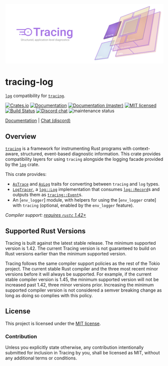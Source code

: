![Tracing — Structured, application-level diagnostics][splash]

[splash]: https://raw.githubusercontent.com/tokio-rs/tracing/master/assets/splash.svg

# tracing-log

[`log`] compatibility for [`tracing`].

[![Crates.io][crates-badge]][crates-url]
[![Documentation][docs-badge]][docs-url]
[![Documentation (master)][docs-master-badge]][docs-master-url]
[![MIT licensed][mit-badge]][mit-url]
[![Build Status][actions-badge]][actions-url]
[![Discord chat][discord-badge]][discord-url]
![maintenance status][maint-badge]

[Documentation][docs-url] | [Chat (discord)][discord-url]


[crates-badge]: https://img.shields.io/crates/v/tracing-log.svg
[crates-url]: https://crates.io/crates/tracing-log
[docs-badge]: https://docs.rs/tracing-log/badge.svg
[docs-url]: https://docs.rs/tracing-log
[docs-master-badge]: https://img.shields.io/badge/docs-master-blue
[docs-master-url]: https://tracing-rs.netlify.com/tracing_log
[mit-badge]: https://img.shields.io/badge/license-MIT-blue.svg
[mit-url]: LICENSE
[actions-badge]: https://github.com/tokio-rs/tracing/workflows/CI/badge.svg
[actions-url]:https://github.com/tokio-rs/tracing/actions?query=workflow%3ACI
[discord-badge]: https://img.shields.io/discord/500028886025895936?logo=discord&label=discord&logoColor=white
[discord-url]: https://discord.gg/EeF3cQw
[maint-badge]: https://img.shields.io/badge/maintenance-experimental-blue.svg

## Overview

[`tracing`] is a framework for instrumenting Rust programs with context-aware,
structured, event-based diagnostic information. This crate provides
compatibility layers for using `tracing` alongside the logging facade provided
by the [`log`] crate.

This crate provides:

- [`AsTrace`] and [`AsLog`] traits for converting between `tracing` and `log` types.
- [`LogTracer`], a [`log::Log`] implementation that consumes [`log::Record`]s
  and outputs them as [`tracing::Event`]s.
- An [`env_logger`] module, with helpers for using the [`env_logger` crate]
  with `tracing` (optional, enabled by the `env_logger` feature).

[`tracing`]: https://crates.io/crates/tracing
[`log`]: https://crates.io/crates/log
[`AsTrace`]: https://docs.rs/tracing-log/latest/tracing_log/trait.AsTrace.html
[`AsLog`]: https://docs.rs/tracing-log/latest/tracing_log/trait.AsLog.html
[`LogTracer`]: https://docs.rs/tracing-log/latest/tracing_log/struct.LogTracer.html
[`log::Log`]: https://docs.rs/log/latest/log/trait.Log.html
[`log::Record`]: https://docs.rs/log/latest/log/struct.Record.html
[`tracing::Subscriber`]: https://docs.rs/tracing/latest/tracing/trait.Subscriber.html
[`tracing::Event`]: https://docs.rs/tracing/latest/tracing/struct.Event.html

*Compiler support: [requires `rustc` 1.42+][msrv]*

[msrv]: #supported-rust-versions

## Supported Rust Versions

Tracing is built against the latest stable release. The minimum supported
version is 1.42. The current Tracing version is not guaranteed to build on Rust
versions earlier than the minimum supported version.

Tracing follows the same compiler support policies as the rest of the Tokio
project. The current stable Rust compiler and the three most recent minor
versions before it will always be supported. For example, if the current stable
compiler version is 1.45, the minimum supported version will not be increased
past 1.42, three minor versions prior. Increasing the minimum supported compiler
version is not considered a semver breaking change as long as doing so complies
with this policy.

## License

This project is licensed under the [MIT license](LICENSE).

### Contribution

Unless you explicitly state otherwise, any contribution intentionally submitted
for inclusion in Tracing by you, shall be licensed as MIT, without any additional
terms or conditions.
